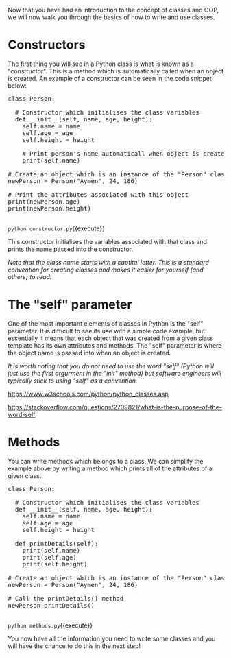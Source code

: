 Now that you have had an introduction to the concept of classes and OOP, we will now walk you through the basics of how to write and use classes.

# Constructors
The first thing you will see in a Python class is what is known as a "constructor". This is a method which is automatically called when an object is created. An example of a constructor can be seen in the code snippet below:

<pre class="file" data-filename="constructor.py" data-target="replace">
class Person:

  # Constructor which initialises the class variables
  def __init__(self, name, age, height):
    self.name = name
    self.age = age
    self.height = height
    
    # Print person's name automaticall when object is created 
    print(self.name)

# Create an object which is an instance of the "Person" class
newPerson = Person("Aymen", 24, 186)

# Print the attributes associated with this object
print(newPerson.age)
print(newPerson.height)

</pre>

`python constructor.py`{{execute}}

This constructor initialises the variables associated with that class and prints the name passed into the constructor.

_Note that the class name starts with a captital letter. This is a standard convention for creating classes and makes it easier for yourself (and others) to read._

# The "self" parameter
One of the most important elements of classes in Python is the "self" parameter. It is difficult to see its use with a simple code example, but essentially it means that each object that was created from a given class template has its own attributes and methods. The "self" parameter is where the object name is passed into when an object is created. 

_It is worth noting that you do not need to use the word "self" (Python will just use the first argurment in the "init" method) but software engineers will typically stick to using "self" as a convention._

https://www.w3schools.com/python/python_classes.asp

https://stackoverflow.com/questions/2709821/what-is-the-purpose-of-the-word-self

# Methods
You can write methods which belongs to a class. We can simplify the example above by writing a method which prints all of the attributes of a given class.

<pre class="file" data-filename="methods.py" data-target="replace">
class Person:

  # Constructor which initialises the class variables
  def __init__(self, name, age, height):
    self.name = name
    self.age = age
    self.height = height
    
  def printDetails(self):
    print(self.name)
    print(self.age)
    print(self.height)

# Create an object which is an instance of the "Person" class
newPerson = Person("Aymen", 24, 186)

# Call the printDetails() method
newPerson.printDetails()

</pre>

`python methods.py`{{execute}}

You now have all the information you need to write some classes and you will have the chance to do this in the next step!
